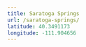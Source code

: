 ```yaml
---
title: Saratoga Springs
url: /saratoga-springs/
latitude: 40.3491173
longitude: -111.904656
---
```

